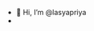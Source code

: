 - 👋 Hi, I’m @lasyapriya
-

<!---
lasyap-riya/lasyap-riya is a ✨ special ✨ repository because its `README.md` (this file) appears on your GitHub profile.
You can click the Preview link to take a look at your changes.
--->
